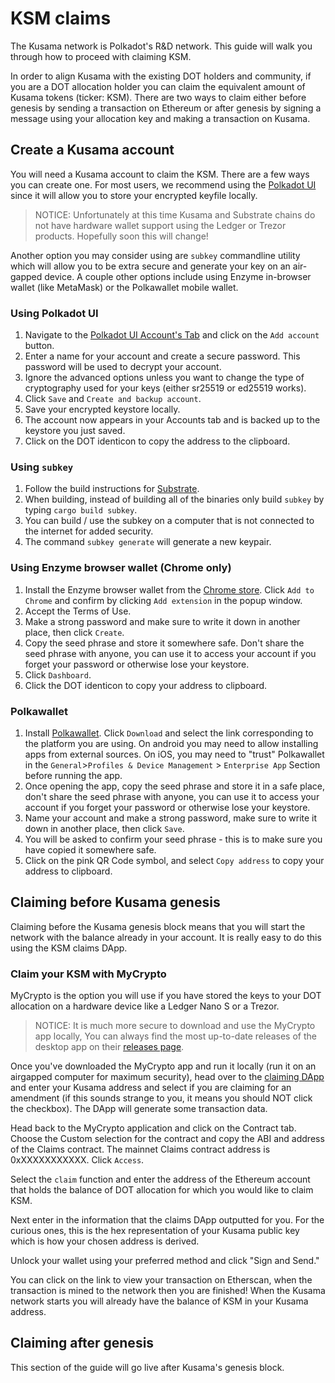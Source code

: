 # KSM claims

The Kusama network is Polkadot's R&D network. This guide will walk you through how to proceed with claiming KSM.

In order to align Kusama with the existing DOT holders and community, if you are a DOT allocation holder you can claim the equivalent amount of Kusama tokens (ticker: KSM). There are two ways to claim either before genesis by sending a transaction on Ethereum or after genesis by signing a message using your allocation key and making a transaction on Kusama.

## Create a Kusama account

You will need a Kusama account to claim the KSM. There are a few ways you can create one. For most users, we recommend using the [Polkadot UI](https://polkadot.js.org/apps/#/explorer) since it will allow you to store your encrypted keyfile locally.

> NOTICE: Unfortunately at this time Kusama and Substrate chains do not have hardware wallet support using the Ledger or Trezor products. Hopefully soon this will change!

Another option you may consider using are `subkey` commandline utility which will allow you to be extra secure and generate your key on an air-gapped device. A couple other options include using Enzyme in-browser wallet (like MetaMask) or the Polkawallet mobile wallet.

### Using Polkadot UI

1. Navigate to the [Polkadot UI Account's Tab](https://polkadot.js.org/apps/#/accounts) and click on the `Add account` button.
2. Enter a name for your account and create a secure password. This password will be used to decrypt your account.
3. Ignore the advanced options unless you want to change the type of cryptography used for your keys (either sr25519 or ed25519 works).
4. Click `Save` and `Create and backup account`.
5. Save your encrypted keystore locally.
6. The account now appears in your Accounts tab and is backed up to the keystore you just saved.
7. Click on the DOT identicon to copy the address to the clipboard.

### Using `subkey`

1. Follow the build instructions for [Substrate](https://github.com/paritytech/substrate#6-building).
2. When building, instead of building all of the binaries only build `subkey` by typing `cargo build subkey`.
3. You can build / use the subkey on a computer that is not connected to the internet for added security.
4. The command `subkey generate` will generate a new keypair.

### Using Enzyme browser wallet (Chrome only)

1. Install the Enzyme browser wallet from the [Chrome store](https://chrome.google.com/webstore/detail/enzyme/amligljifngdnodkebecdijmhnhojohh). Click `Add to Chrome` and confirm by clicking `Add extension` in the popup window.
2. Accept the Terms of Use.
3. Make a strong password and make sure to write it down in another place, then click `Create`.
4. Copy the seed phrase and store it somewhere safe. Don't share the seed phrase with anyone, you can use it to access your account if you forget your password or otherwise lose your keystore.
5. Click `Dashboard`.
6. Click the DOT identicon to copy your address to clipboard.

### Polkawallet

1. Install [Polkawallet](https://polkawallet.io/). Click `Download` and select the link corresponding to the platform you are using. On android you may need to allow installing apps from external sources. On iOS, you may need to "trust" Polkawallet in the `General`>`Profiles & Device Management` > `Enterprise App` Section before running the app.
2. Once opening the app, copy the seed phrase and store it in a safe place, don't share the seed phrase with anyone, you can use it to access your account if you forget your password or otherwise lose your keystore.
3. Name your account and make a strong password, make sure to write it down in another place, then click `Save`.
4. You will be asked to confirm your seed phrase - this is to make sure you have copied it somewhere safe.
5. Click on the pink QR Code symbol, and select `Copy address` to copy your address to clipboard.

## Claiming before Kusama genesis

Claiming before the Kusama genesis block means that you will start the network with the balance already in your account. It is really easy to do this using the KSM claims DApp.

### Claim your KSM with MyCrypto

MyCrypto is the option you will use if you have stored the keys to your DOT allocation on a hardware device like a Ledger Nano S or a Trezor.

> NOTICE: It is much more secure to download and use the MyCrypto app locally, You can always find the most up-to-date releases of the desktop app on their [releases page](https://github.com/MyCryptoHQ/MyCrypto/releases).

Once you've downloaded the MyCrypto app and run it locally (run it on an airgapped computer for maximum security), head over to the [claiming DApp](https://claims.kusama.network) and enter your Kusama address and select if you are claiming for an amendment (if this sounds strange to you, it means you should NOT click the checkbox). The DApp will generate some transaction data.

Head back to the MyCrypto application and click on the Contract tab. Choose the Custom selection for the contract and copy the ABI and address of the Claims contract. The mainnet Claims contract address is 0xXXXXXXXXXXX. Click `Access`.

Select the `claim` function and enter the address of the Ethereum account that holds the balance of DOT allocation for which you would like to claim KSM.

Next enter in the information that the claims DApp outputted for you. For the curious ones, this is the hex representation of your Kusama public key which is how your chosen address is derived.

Unlock your wallet using your preferred method and click "Sign and Send."

You can click on the link to view your transaction on Etherscan, when the transaction is mined to the network then you are finished! When the Kusama network starts you will already have the balance of KSM in your Kusama address.

## Claiming after genesis

This section of the guide will go live after Kusama's genesis block.
